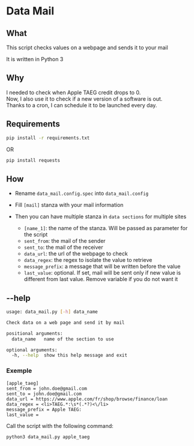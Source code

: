 # Data Mail

## What
This script checks values on a webpage and sends it to your mail

It is written in Python 3

## Why
I needed to check when Apple TAEG credit drops to 0.  
Now, I also use it to check if a new version of a software is out.  
Thanks to a cron, I can schedule it to be launched every day.

## Requirements
```bash
pip install -r requirements.txt
```

OR

```bash
pip install requests
```

## How
* Rename `data_mail.config.spec` into `data_mail.config`
* Fill `[mail]` stanza with your mail information
* Then you can have multiple stanza in `data sections` for multiple sites

	* `[name_1]`: the name of the stanza. Will be passed as parameter for the script
	* `sent_from`: the mail of the sender
	* `sent_to`: the mail of the receiver
	* `data_url`: the url of the webpage to check
	* `data_regex`: the regex to isolate the value to retrieve
	* `message_prefix`: a message that will be written before the value
	* `last_value`: optional. If set, mail will be sent only if new value is different from last value. Remove variable if you do not want it

## --help
```bash
usage: data_mail.py [-h] data_name

Check data on a web page and send it by mail

positional arguments:
  data_name   name of the section to use

optional arguments:
  -h, --help  show this help message and exit

```

### Exemple
```
[apple_taeg]
sent_from = john.doe@gmail.com
sent_to = john.doe@gmail.com
data_url = https://www.apple.com/fr/shop/browse/finance/loan
data_regex = <li>TAEG.*:\s*(.*?)<\/li>
message_prefix = Apple TAEG:
last_value =
```
Call the script with the following command:
```bash
python3 data_mail.py apple_taeg
```